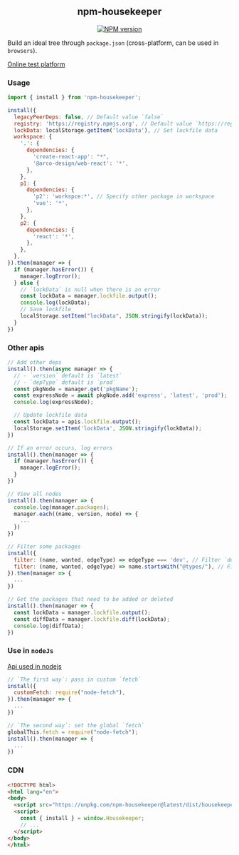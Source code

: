 <div align='center'>
<h2>npm-housekeeper</h2>

[![NPM version](https://img.shields.io/npm/v/npm-housekeeper.svg?color=a1b858&label=)](https://www.npmjs.com/package/npm-housekeeper)

</div>

Build an ideal tree through `package.json` (cross-platform, can be used in `browsers`).

[Online test platform](https://imtaotao.github.io/npm-housekeeper/dev/browser.html)

### Usage

```js
import { install } from 'npm-housekeeper';

install({
  legacyPeerDeps: false, // Default value `false`
  registry: 'https://registry.npmjs.org', // Default value `https://registry.npmjs.org` 
  lockData: localStorage.getItem('lockData'), // Set lockfile data
  workspace: {
    '.': {
      dependencies: {
        'create-react-app': "*",
        '@arco-design/web-react': '*',
      },
    },
    p1: {
      dependencies: {
        'p2': 'workspce:*', // Specify other package in workspace
        'vue': '*',
      },
    },
    p2: {
      dependencies: {
        'react': '*',
      },
    },
  },
}).then(manager => {
  if (manager.hasError()) {
    manager.logError();
  } else {
    // `lockData` is null when there is an error
    const lockData = manager.lockfile.output();
    console.log(lockData);
    // Save lockfile
    localStorage.setItem("lockData", JSON.stringify(lockData));
  }
})
```


### Other apis

```js
// Add other deps
install().then(async manager => {
  // - `version` default is `latest`
  // - `depType` default is `prod`
  const pkgNode = manager.get('pkgName');
  const expressNode = await pkgNode.add('express', 'latest', 'prod');
  console.log(expressNode);

  // Update lockfile data
  const lockData = apis.lockfile.output();
  localStorage.setItem('lockData', JSON.stringify(lockData));
})

// If an error occurs, log errors
install().then(manager => {
  if (manager.hasError()) {
    manager.logError();
  }
})

// View all nodes
install().then(manager => {
  console.log(manager.packages);
  manager.each((name, version, node) => {
    ...
  })
})

// Filter some packages
install({
  filter: (name, wanted, edgeType) => edgeType === 'dev', // Filter `devDependencies`
  filter: (name, wanted, edgeType) => name.startsWith("@types/"), // Filter `@types/x`
}).then(manager => {
  ...
})

// Get the packages that need to be added or deleted
install().then(manager => {
  const lockData = manager.lockfile.output();
  const diffData = manager.lockfile.diff(lockData);
  console.log(diffData);
})
```


### Use in `nodeJs`

[Api used in nodejs](./lib)

```js
// `The first way`: pass in custom `fetch`
install({
  customFetch: require("node-fetch"),
}).then(manager => {
  ...
})

// `The second way`: set the global `fetch`
globalThis.fetch = require("node-fetch");
install().then(manager => {
  ...
})
```


### CDN

```html
<!DOCTYPE html>
<html lang="en">
<body>
  <script src="https://unpkg.com/npm-housekeeper@latest/dist/housekeeper.umd.js"></script>
  <script>
    const { install } = window.Housekeeper;
    // ...
  </script>
</body>
</html>
```
